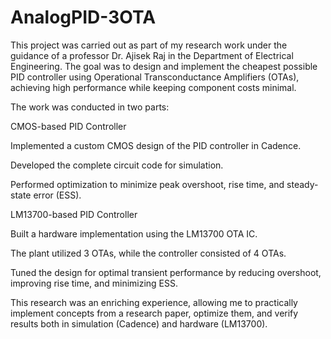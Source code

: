 # AnalogPID-3OTA

This project was carried out as part of my research work under the guidance of a professor Dr. Ajisek Raj in the Department of Electrical Engineering. The goal was to design and implement the cheapest possible PID controller using Operational Transconductance Amplifiers (OTAs), achieving high performance while keeping component costs minimal.

The work was conducted in two parts:

CMOS-based PID Controller

Implemented a custom CMOS design of the PID controller in Cadence.

Developed the complete circuit code for simulation.

Performed optimization to minimize peak overshoot, rise time, and steady-state error (ESS).

LM13700-based PID Controller

Built a hardware implementation using the LM13700 OTA IC.

The plant utilized 3 OTAs, while the controller consisted of 4 OTAs.

Tuned the design for optimal transient performance by reducing overshoot, improving rise time, and minimizing ESS.

This research was an enriching experience, allowing me to practically implement concepts from a research paper, optimize them, and verify results both in simulation (Cadence) and hardware (LM13700).
